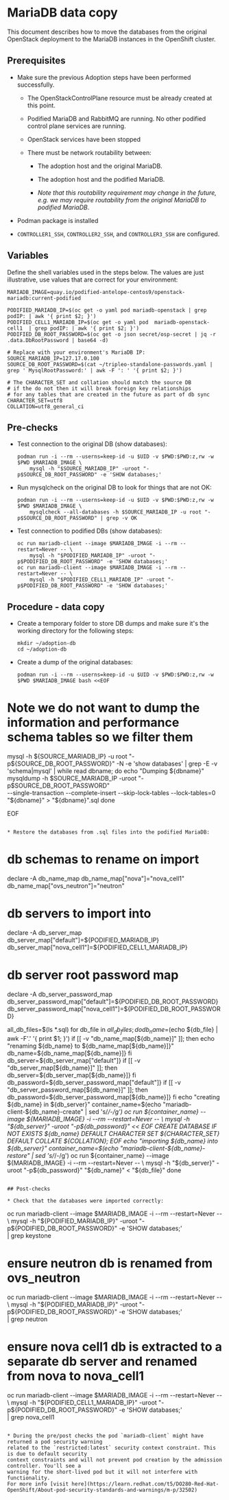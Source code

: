 # MariaDB data copy

This document describes how to move the databases from the original
OpenStack deployment to the MariaDB instances in the OpenShift
cluster.

## Prerequisites

* Make sure the previous Adoption steps have been performed successfully.

  * The OpenStackControlPlane resource must be already created at this point.

  * Podified MariaDB and RabbitMQ are running. No other podified
    control plane services are running.

  * OpenStack services have been stopped

  * There must be network routability between:

    * The adoption host and the original MariaDB.

    * The adoption host and the podified MariaDB.

    * *Note that this routability requirement may change in the
      future, e.g. we may require routability from the original MariaDB to
      podified MariaDB*.

* Podman package is installed

* `CONTROLLER1_SSH`, `CONTROLLER2_SSH`, and `CONTROLLER3_SSH` are configured.

## Variables

Define the shell variables used in the steps below. The values are
just illustrative, use values that are correct for your environment:

```
MARIADB_IMAGE=quay.io/podified-antelope-centos9/openstack-mariadb:current-podified

PODIFIED_MARIADB_IP=$(oc get -o yaml pod mariadb-openstack | grep podIP: | awk '{ print $2; }')
PODIFIED_CELL1_MARIADB_IP=$(oc get -o yaml pod  mariadb-openstack-cell1  | grep podIP: | awk '{ print $2; }')
PODIFIED_DB_ROOT_PASSWORD=$(oc get -o json secret/osp-secret | jq -r .data.DbRootPassword | base64 -d)

# Replace with your environment's MariaDB IP:
SOURCE_MARIADB_IP=127.17.0.100
SOURCE_DB_ROOT_PASSWORD=$(cat ~/tripleo-standalone-passwords.yaml | grep ' MysqlRootPassword:' | awk -F ': ' '{ print $2; }')

# The CHARACTER_SET and collation should match the source DB
# if the do not then it will break foreign key relationships
# for any tables that are created in the future as part of db sync
CHARACTER_SET=utf8
COLLATION=utf8_general_ci

```

## Pre-checks

* Test connection to the original DB (show databases):

  ```
  podman run -i --rm --userns=keep-id -u $UID -v $PWD:$PWD:z,rw -w $PWD $MARIADB_IMAGE \
      mysql -h "$SOURCE_MARIADB_IP" -uroot "-p$SOURCE_DB_ROOT_PASSWORD" -e 'SHOW databases;'
  ```

* Run mysqlcheck on the original DB to look for things that are not OK:

  ```
  podman run -i --rm --userns=keep-id -u $UID -v $PWD:$PWD:z,rw -w $PWD $MARIADB_IMAGE \
      mysqlcheck --all-databases -h $SOURCE_MARIADB_IP -u root "-p$SOURCE_DB_ROOT_PASSWORD" | grep -v OK
  ```

* Test connection to podified DBs (show databases):

  ```
  oc run mariadb-client --image $MARIADB_IMAGE -i --rm --restart=Never -- \
      mysql -h "$PODIFIED_MARIADB_IP" -uroot "-p$PODIFIED_DB_ROOT_PASSWORD" -e 'SHOW databases;'
  oc run mariadb-client --image $MARIADB_IMAGE -i --rm --restart=Never -- \
      mysql -h "$PODIFIED_CELL1_MARIADB_IP" -uroot "-p$PODIFIED_DB_ROOT_PASSWORD" -e 'SHOW databases;'
  ```

## Procedure - data copy

* Create a temporary folder to store DB dumps and make sure it's the
  working directory for the following steps:

  ```
  mkdir ~/adoption-db
  cd ~/adoption-db
  ```

* Create a dump of the original databases:

  ```
  podman run -i --rm --userns=keep-id -u $UID -v $PWD:$PWD:z,rw -w $PWD $MARIADB_IMAGE bash <<EOF

 # Note we do not want to dump the information and performance schema tables so we filter them
  mysql -h ${SOURCE_MARIADB_IP} -u root "-p${SOURCE_DB_ROOT_PASSWORD}" -N -e 'show databases' | grep -E -v 'schema|mysql' | while read dbname; do
      echo "Dumping \${dbname}"
      mysqldump -h $SOURCE_MARIADB_IP -uroot "-p$SOURCE_DB_ROOT_PASSWORD" \
          --single-transaction --complete-insert --skip-lock-tables --lock-tables=0 \
          "\${dbname}" > "\${dbname}".sql
  done

  EOF
  ```

* Restore the databases from .sql files into the podified MariaDB:

  ```
  # db schemas to rename on import
  declare -A db_name_map
  db_name_map["nova"]="nova_cell1"
  db_name_map["ovs_neutron"]="neutron"

  # db servers to import into
  declare -A db_server_map
  db_server_map["default"]=${PODIFIED_MARIADB_IP}
  db_server_map["nova_cell1"]=${PODIFIED_CELL1_MARIADB_IP}

  # db server root password map
  declare -A db_server_password_map
  db_server_password_map["default"]=${PODIFIED_DB_ROOT_PASSWORD}
  db_server_password_map["nova_cell1"]=${PODIFIED_DB_ROOT_PASSWORD}

  all_db_files=$(ls *.sql)
  for db_file in ${all_db_files}; do
      db_name=$(echo ${db_file} | awk -F'.' '{ print $1; }')
      if [[ -v "db_name_map[${db_name}]" ]]; then
          echo "renaming ${db_name} to ${db_name_map[${db_name}]}"
          db_name=${db_name_map[${db_name}]}
      fi
      db_server=${db_server_map["default"]}
      if [[ -v "db_server_map[${db_name}]" ]]; then
          db_server=${db_server_map[${db_name}]}
      fi
      db_password=${db_server_password_map["default"]}
      if [[ -v "db_server_password_map[${db_name}]" ]]; then
          db_password=${db_server_password_map[${db_name}]}
      fi
      echo "creating ${db_name} in ${db_server}"
      container_name=$(echo "mariadb-client-${db_name}-create" | sed 's/_/-/g')
      oc run ${container_name} --image ${MARIADB_IMAGE} -i --rm --restart=Never -- \
          mysql -h "${db_server}" -uroot "-p${db_password}" << EOF
  CREATE DATABASE IF NOT EXISTS ${db_name} DEFAULT CHARACTER SET ${CHARACTER_SET} DEFAULT COLLATE ${COLLATION};
  EOF
      echo "importing ${db_name} into ${db_server}"
      container_name=$(echo "mariadb-client-${db_name}-restore" | sed 's/_/-/g')
      oc run ${container_name} --image ${MARIADB_IMAGE} -i --rm --restart=Never -- \
          mysql -h "${db_server}" -uroot "-p${db_password}" "${db_name}" < "${db_file}"
  done
  ```

## Post-checks

* Check that the databases were imported correctly:

  ```
  oc run mariadb-client --image $MARIADB_IMAGE -i --rm --restart=Never -- \
  mysql -h "${PODIFIED_MARIADB_IP}" -uroot "-p${PODIFIED_DB_ROOT_PASSWORD}" -e 'SHOW databases;' \
      | grep keystone
  # ensure neutron db is renamed from ovs_neutron
  oc run mariadb-client --image $MARIADB_IMAGE -i --rm --restart=Never -- \
  mysql -h "${PODIFIED_MARIADB_IP}" -uroot "-p${PODIFIED_DB_ROOT_PASSWORD}" -e 'SHOW databases;' \
      | grep neutron
  # ensure nova cell1 db is extracted to a separate db server and renamed from nova to nova_cell1
  oc run mariadb-client --image $MARIADB_IMAGE -i --rm --restart=Never -- \
  mysql -h "${PODIFIED_CELL1_MARIADB_IP}" -uroot "-p${PODIFIED_DB_ROOT_PASSWORD}" -e 'SHOW databases;' \
      | grep nova_cell1
  ```

* During the pre/post checks the pod `mariadb-client` might have returned a pod security warning
  related to the `restricted:latest` security context constraint. This is due to default security
  context constraints and will not prevent pod creation by the admission controller. You'll see a
  warning for the short-lived pod but it will not interfere with functionality.
  For more info [visit here](https://learn.redhat.com/t5/DO280-Red-Hat-OpenShift/About-pod-security-standards-and-warnings/m-p/32502)
